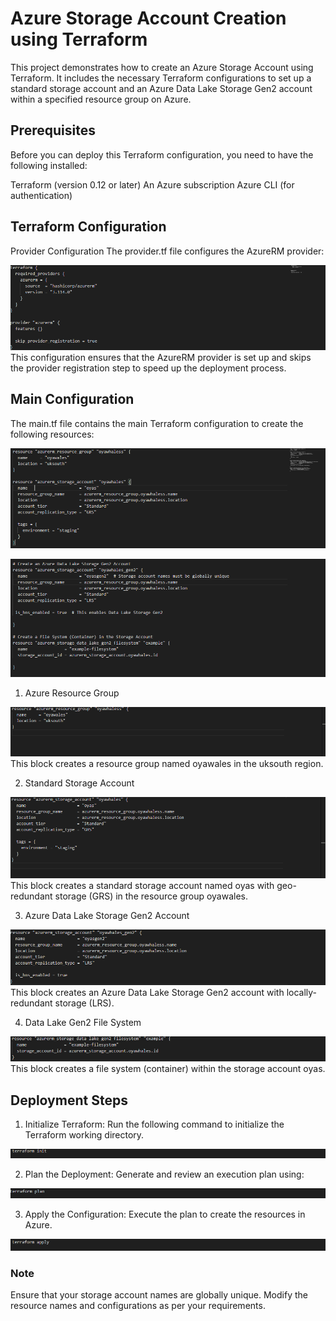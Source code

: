 # Azure Storage Account Creation using Terraform
This project demonstrates how to create an Azure Storage Account using Terraform. It includes the necessary Terraform configurations to set up a standard storage account and an Azure Data Lake Storage Gen2 account within a specified resource group on Azure.

## Prerequisites
Before you can deploy this Terraform configuration, you need to have the following installed:

Terraform (version 0.12 or later)
An Azure subscription
Azure CLI (for authentication)

## Terraform Configuration
Provider Configuration
The provider.tf file configures the AzureRM provider:

![Terraform config](./img/terra.png)
This configuration ensures that the AzureRM provider is set up and skips the provider registration step to speed up the deployment process.

## Main Configuration
The main.tf file contains the main Terraform configuration to create the following resources:

![main](./img/main.png) 

![main](./img/main2.png) 

1. Azure Resource Group

![resource_group](./img/resource_grp.png)
This block creates a resource group named oyawales in the uksouth region.

2. Standard Storage Account

![standard storage account](./img/standard.png)
This block creates a standard storage account named oyas with geo-redundant storage (GRS) in the resource group oyawales.

3. Azure Data Lake Storage Gen2 Account

![Data_lake_Gen2](./img/gen.png)
This block creates an Azure Data Lake Storage Gen2 account with locally-redundant storage (LRS).

4. Data Lake Gen2 File System

![file_system](./img/file_system.png)
This block creates a file system (container) within the storage account oyas.

## Deployment Steps

1. Initialize Terraform: Run the following command to initialize the Terraform working directory.

![Init](./img/init.png)

2. Plan the Deployment: Generate and review an execution plan using:

![Plan](./img/plan.png)

3. Apply the Configuration: Execute the plan to create the resources in Azure.

![apply](./img/apply.png)

### Note
Ensure that your storage account names are globally unique.
Modify the resource names and configurations as per your requirements.


